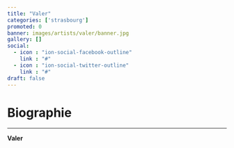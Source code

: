 ```yaml
---
title: "Valer"
categories: ['strasbourg']
promoted: 0
banner: images/artists/valer/banner.jpg
gallery: []
social:
  - icon : "ion-social-facebook-outline"
    link : "#"
  - icon : "ion-social-twitter-outline"
    link : "#"
draft: false
---
```


# Biographie
---

**Valer**
